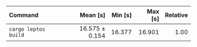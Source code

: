 | Command | Mean [s] | Min [s] | Max [s] | Relative |
|:---|---:|---:|---:|---:|
| `cargo leptos build` | 16.575 ± 0.154 | 16.377 | 16.901 | 1.00 |
